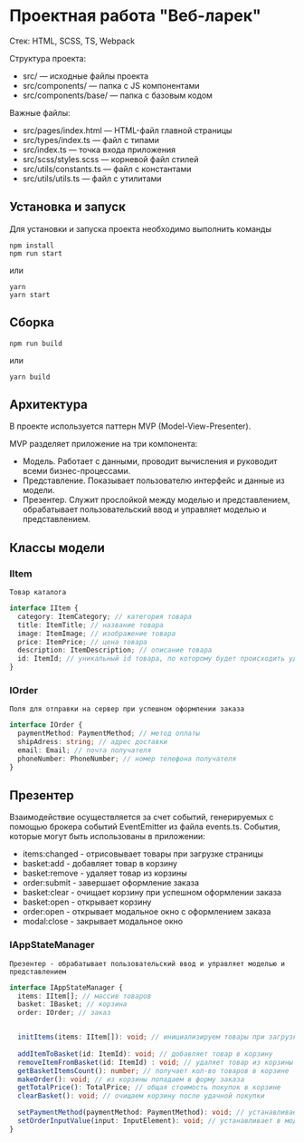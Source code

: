 # Проектная работа "Веб-ларек"

Стек: HTML, SCSS, TS, Webpack

Структура проекта:
- src/ — исходные файлы проекта
- src/components/ — папка с JS компонентами
- src/components/base/ — папка с базовым кодом

Важные файлы:
- src/pages/index.html — HTML-файл главной страницы
- src/types/index.ts — файл с типами
- src/index.ts — точка входа приложения
- src/scss/styles.scss — корневой файл стилей
- src/utils/constants.ts — файл с константами
- src/utils/utils.ts — файл с утилитами

## Установка и запуск
Для установки и запуска проекта необходимо выполнить команды

```
npm install
npm run start
```

или

```
yarn
yarn start
```
## Сборка

```
npm run build
```

или

```
yarn build
```

## Архитектура 
В проекте используется паттерн MVP (Model-View-Presenter).

MVP разделяет приложение на три компонента:
- Модель. Работает с данными, проводит вычисления и руководит всеми бизнес-процессами. 
- Представление. Показывает пользователю интерфейс и данные из модели. 
- Презентер. Служит прослойкой между моделью и представлением, обрабатывает пользовательский ввод и управляет моделью и представлением.

## Классы модели

### IItem 
`Товар каталога`
```ts
interface IItem {
  category: ItemCategory; // категория товара
  title: ItemTitle; // название товара 
  image: ItemImage; // изображение товара
  price: ItemPrice; // цена товара 
  description: ItemDescription; // описание товара 
  id: ItemId; // уникальный id товара, по которому будет происходить удаление из корзины
}
```

### IOrder 
`Поля для отправки на сервер при успешном оформлении заказа`
```ts
interface IOrder {
  paymentMethod: PaymentMethod; // метод оплаты
  shipAdress: string; // адрес доставки
  email: Email; // почта получателя
  phoneNumber: PhoneNumber; // номер телефона получателя
}
```

## Презентер

Взаимодействие осуществляется за счет событий, генерируемых с помощью брокера событий EventEmitter из файла events.ts. 
События, которые могут быть использованы в приложении:

- items:changed - отрисовывает товары при загрузке страницы
- basket:add - добавляет товар в корзину
- basket:remove - удаляет товар из корзины
- order:submit - завершает оформление заказа
- basket:clear - очищает корзину при успешном оформлении заказа 
- basket:open - открывает корзину 
- order:open - открывает модальное окно с оформлением заказа 
- modal:close - закрывает модальное окно 


### IAppStateManager
`Презентер - обрабатывает пользовательский ввод и управляет моделью и представлением`
```ts
interface IAppStateManager {
  items: IItem[]; // массив товаров
  basket: IBasket; // корзина
  order: IOrder; // заказ


  initItems(items: IItem[]): void; // инициализируем товары при загрузке страницы
  
  addItemToBasket(id: ItemId): void; // добавляет товар в корзину
  removeItemFromBasket(id: ItemId) : void; // удаляет товар из корзины 
  getBasketItemsCount(): number; // получает кол-во товаров в корзине
  makeOrder(): void; // из корзины попадаем в форму заказа 
  getTotalPrice(): TotalPrice; // общая стоимость покупок в корзине
  clearBasket(): void; // очищаем корзину после удачной покупки

  setPaymentMethod(paymentMethod: PaymentMethod): void; // устанавливает способ оплаты
  setOrderInputValue(input: InputElement): void; // устанавливает в модели данных значение поля из модели отображения
}
```
